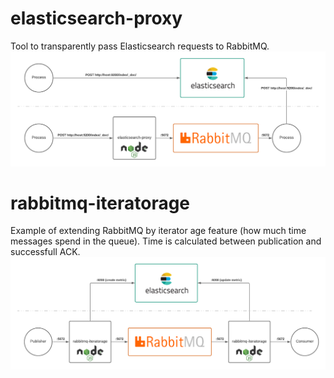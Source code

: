 # elasticsearch-proxy

Tool to transparently pass Elasticsearch requests to RabbitMQ.
![elasticsearch-proxy](https://github.com/bigdotsoftware/rabbitmq-tools/raw/master/elasticsearch-proxy.png)

# rabbitmq-iteratorage

Example of extending RabbitMQ by iterator age feature (how much time messages spend in the queue). Time is calculated between publication and successfull ACK.
![rabbitmq-iteratorage](https://github.com/bigdotsoftware/rabbitmq-tools/raw/master/rabbitmq-iteratorage.png)
